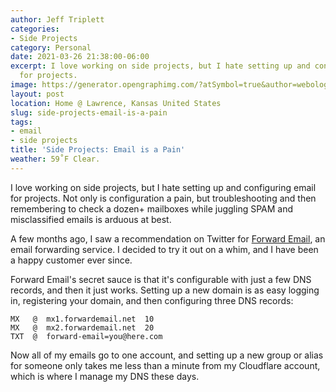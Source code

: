 ```yaml
---
author: Jeff Triplett
categories:
- Side Projects
category: Personal
date: 2021-03-26 21:38:00-06:00
excerpt: I love working on side projects, but I hate setting up and configuring email
  for projects.
image: https://generator.opengraphimg.com/?atSymbol=true&author=webology&authorSize=text-2xl&style=modern&tags=email%2Cside+projects&title=Side+Projects%3A+Email+is+a+Pain
layout: post
location: Home @ Lawrence, Kansas United States
slug: side-projects-email-is-a-pain
tags:
- email
- side projects
title: 'Side Projects: Email is a Pain'
weather: 59˚F Clear.
---
```


I love working on side projects, but I hate setting up and configuring email for projects. 
Not only is configuration a pain, but troubleshooting and then remembering to check a dozen+ mailboxes while juggling SPAM and misclassified emails is arduous at best. 

A few months ago, I saw a recommendation on Twitter for [Forward Email](https://forwardemail.net), an email forwarding service.
I decided to try it out on a whim, and I have been a happy customer ever since. 

Forward Email's secret sauce is that it's configurable with just a few DNS records, and then it just works. 
Setting up a new domain is as easy logging in, registering your domain, and then configuring three DNS records: 

```
MX   @  mx1.forwardemail.net  10
MX   @  mx2.forwardemail.net  20
TXT  @  forward-email=you@here.com
```

Now all of my emails go to one account, and setting up a new group or alias for someone only takes me less than a minute from my Cloudflare account, which is where I manage my DNS these days.